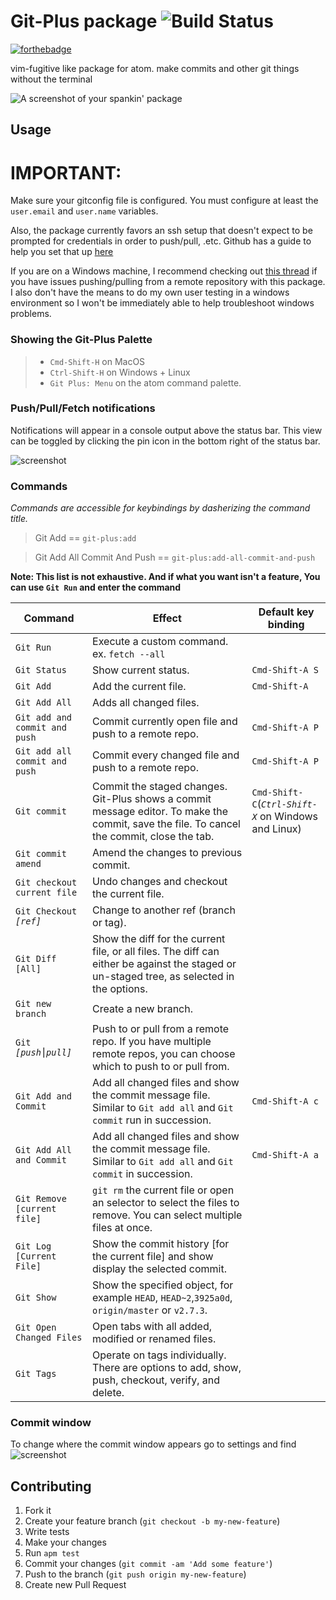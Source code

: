 # Git-Plus package ![Build Status](https://travis-ci.org/akonwi/git-plus.svg?branch=master)

[![forthebadge](http://forthebadge.com/images/badges/uses-git.svg)](http://forthebadge.com)

vim-fugitive like package for atom. make commits and other git things without the terminal

![A screenshot of your spankin' package](https://raw.githubusercontent.com/akonwi/git-plus/master/commit.gif)

## Usage

# IMPORTANT:
Make sure your gitconfig file is configured. You must configure at least the `user.email` and `user.name` variables.

Also, the package currently favors an ssh setup that doesn't expect to be prompted for credentials in order to push/pull, .etc. Github has a guide to help you set that up [here](https://help.github.com/articles/generating-a-new-ssh-key-and-adding-it-to-the-ssh-agent/)

If you are on a Windows machine, I recommend checking out [this thread](https://github.com/akonwi/git-plus/issues/224) if you have issues pushing/pulling from a remote repository with this package. I also don't have the means to do my own user testing in a windows environment so I won't be immediately able to help troubleshoot windows problems.

### Showing the Git-Plus Palette
>- `Cmd-Shift-H` on MacOS
>- `Ctrl-Shift-H` on Windows + Linux
>- `Git Plus: Menu` on the atom command palette.

### Push/Pull/Fetch notifications
Notifications will appear in a console output above the status bar.
This view can be toggled by clicking the pin icon in the bottom right of the status bar.

![screenshot](https://github.com/akonwi/git-plus/raw/master/pin.png)

### Commands
_Commands are accessible for keybindings by dasherizing the command title._
> Git Add ==  `git-plus:add`

> Git Add All Commit And Push == `git-plus:add-all-commit-and-push`

  __Note: This list is not exhaustive. And if what you want isn't a feature, You can use `Git Run` and enter the command__

| Command | Effect | Default key binding |
|----------|--------|------------------
| `Git Run ` | Execute a custom command. ex. `fetch --all` | |
| `Git Status ` | Show current status. | `Cmd-Shift-A S` |
| `Git Add ` | Add the current file. | `Cmd-Shift-A` |
| `Git Add All` | Adds all changed files. | |
| `Git add and commit and push` | Commit currently open file and push to a remote repo. | `Cmd-Shift-A P` |
| `Git add all commit and push` | Commit every changed file and push to a remote repo. | `Cmd-Shift-A P` |
| `Git commit` | Commit the staged changes. Git-Plus shows a commit message editor. To make the commit, save the file. To cancel the commit, close the tab. | `Cmd-Shift-C`(*`Ctrl-Shift-X`* on Windows and Linux) |
| `Git commit amend` | Amend the changes to previous commit. |  |
| `Git checkout current file` | Undo changes and checkout the current file. | |
| `Git Checkout `*`[ref]`* | Change to another ref (branch or tag). | |
| `Git Diff [All]` | Show the diff for the current file, or all files. The diff can either be against the staged or un-staged tree, as selected in the options. | |
| `Git new branch` | Create a new branch. | |
| `Git` *`[push⎮pull]`* | Push to or pull from a remote repo. If you have multiple remote repos, you can choose which to push to or pull from. | |
| `Git Add and Commit` | Add all changed files and show the commit message file. Similar to `Git add all` and `Git commit` run in succession. | `Cmd-Shift-A c` |
| `Git Add All and Commit` | Add all changed files and show the commit message file. Similar to `Git add all` and `Git commit` in succession. | `Cmd-Shift-A a` |
| `Git Remove [current file]` | `git rm` the current file or open an selector to select the files to remove. You can select multiple files at once. | |
| `Git Log [Current File]` | Show the commit history [for the current file] and show display the selected commit. | |
| `Git Show` | Show the specified object, for example `HEAD`, `HEAD~2`,`3925a0d`, `origin/master` or `v2.7.3`. | |
| `Git Open Changed Files` | Open tabs with all added, modified or renamed files. | |
| `Git Tags` | Operate on tags individually. There are options to add, show, push, checkout, verify, and delete. | |

### Commit window
To change where the commit window appears go to settings and find
![screenshot](http://imgur.com/cdc7M5p.png)

## Contributing

1. Fork it
2. Create your feature branch (`git checkout -b my-new-feature`)
3. Write tests
4. Make your changes
5. Run `apm test`
6. Commit your changes (`git commit -am 'Add some feature'`)
7. Push to the branch (`git push origin my-new-feature`)
8. Create new Pull Request
